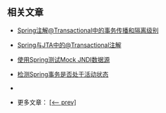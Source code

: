 ## 相关文章

- [Spring注解@Transactional中的事务传播和隔离级别](docs/Spring注解@Transactional中的事务传播和隔离级别.md)
- [Spring与JTA中的@Transactional注解](docs/Spring与JTA中的@Transactional注解.md)
- [使用Spring测试Mock JNDI数据源](docs/使用Spring测试模拟JNDI数据源.md)
- [检测Spring事务是否处于活动状态](docs/检测Spring事务是否处于活动状态.md)
- []()

- 更多文章： [[<-- prev]](../spring-boot-persistence-h2/README.md)